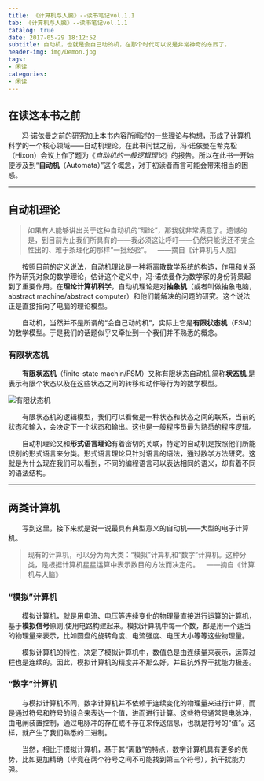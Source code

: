 ```yaml
---
title: 《计算机与人脑》--读书笔记vol.1.1
tab: 《计算机与人脑》--读书笔记vol.1.1
catalog: true
date: 2017-05-29 18:12:52
subtitle: 自动机，也就是会自己动的机，在那个时代可以说是非常神奇的东西了。
header-img: img/Demon.jpg
tags: 
- 闲读 
categories:
- 闲读
---
```


## 在读这本书之前

&emsp;&emsp;冯·诺依曼之前的研究加上本书内容所阐述的一些理论与构想，形成了计算机科学的一个核心领域——自动机理论。在此书问世之前，冯·诺依曼在希克松（Hixon）会议上作了题为《*自动机的一般逻辑理论*》的报告。所以在此书一开始便涉及到“**自动机**（Automata）”这个概念，对于初读者而言可能会带来相当的困惑。

---

## 自动机理论

>如果有人能够讲出关于这种自动机的“理论”，那我就非常满意了。遗憾的是，到目前为止我们所具有的——我必须这让呼吁——仍然只能说还不完全性出的、难于条理化的那样“一批经验”。&emsp;——摘自《计算机与人脑》

&emsp;&emsp;按照目前的定义说法，自动机理论是一种将离散数学系统的构造，作用和关系作为研究对象的数学理论，估计这个定义中，冯·诺依曼作为数学家的身份背景起到了重要作用。在**理论计算机科学**，自动机理论是对**抽象机**（或者叫做抽象电脑，abstract machine/abstract computer）和他们能解决的问题的研究。这个说法正是直接指向了电脑的理论模型。

&emsp;&emsp;自动机，当然并不是所谓的“会自己动的机”，实际上它是**有限状态机**（FSM）的数学模型。于是我们的话题似乎又牵扯到一个我们并不熟悉的概念。

### 有限状态机

&emsp;&emsp;**有限状态机**（finite-state machin/FSM）又称有限状态自动机,简称**状态机**,是表示有限个状态以及在这些状态之间的转移和动作等行为的数学模型。

![有限状态机](img/img1.png)

&emsp;&emsp;有限状态机的逻辑模型，我们可以看做是一种状态和状态之间的联系，当前的状态和输入，会决定下一个状态和输出。这也是一般程序员最为熟悉的程序逻辑。


&emsp;&emsp;自动机理论又和**形式语言理论**有着密切的关联，特定的自动机是按照他们所能识别的形式语言来分类。形式语言理论只针对语言的语法，通过数学方法研究。这就是为什么现在我们可以看到，不同的编程语言可以表达相同的语义，却有着不同的语法结构。

---

## 两类计算机

&emsp;&emsp;写到这里，接下来就是说一说最具有典型意义的自动机——大型的电子计算机。

>现有的计算机，可以分为两大类：“模拟”计算机和“数字”计算机。这种分类，是根据计算机星星运算中表示数目的方法而决定的。&emsp;——摘自《计算机与人脑》

### “模拟”计算机

&emsp;&emsp;模拟计算机，就是用电流、电压等连续变化的物理量直接进行运算的计算机，基于**模拟信号**原则,使用电路构建起来。模拟计算机中每一个数，都是用一个适当的物理量来表示，比如圆盘的旋转角度、电流强度、电压大小等等这些物理量。

&emsp;&emsp;模拟计算机的特性，决定了模拟计算机中，数值总是由连续量来表示，运算过程也是连续的。因此，模拟计算机的精度并不那么好，并且抗外界干扰能力极差。

### “数字”计算机

&emsp;&emsp;与模拟计算机不同，数字计算机并不依赖于连续变化的物理量来进行计算，而是通过符号和符号的组合来表达一个值，进而进行计算。这些符号通常是电脉冲，由电闸装置控制，通过电脉冲的存在或不存在来传送信息，也就是符号的“值”。这样，就产生了我们熟悉的二进制。

&emsp;&emsp;当然，相比于模拟计算机，基于其“离散”的特点，数字计算机具有更多的优势，比如更加精确（毕竟在两个符号之间不可能找到第三个符号），抗干扰能力强。